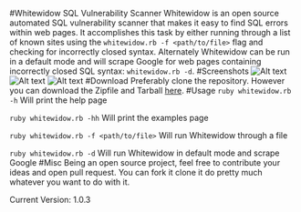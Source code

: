 #Whitewidow SQL Vulnerability Scanner
Whitewidow is an open source automated SQL vulnerability scanner that makes it easy to find SQL errors within web pages.
It accomplishes this task by either running through a list of known sites using the `whitewidow.rb -f <path/to/file>`
flag and checking for incorrectly closed syntax. Alternately Whitewidow can be run in a default mode and will scrape
Google for web pages containing incorrectly closed SQL syntax: `whitewidow.rb -d`.
#Screenshots
![Alt text](http://s27.postimg.org/6eklae1vn/githubpic3.jpg "Credits, legal, TOS")
![Alt text](http://s8.postimg.org/bla4ebk6d/githubpic.jpg "Defualt Mode")
![Alt text](http://s16.postimg.org/bpfx65cad/githubpic2.jpg "File Mode")
#Download
Preferably clone the repository. However you can download the Zipfile and Tarball [here](https://github.com/Ekultek/whitewidow/releases/tag/1.0.3).
#Usage
`ruby whitewidow.rb -h` Will print the help page

`ruby whitewidow.rb -hh` Will print the examples page

`ruby whitewidow.rb -f <path/to/file>` Will run Whitewidow through a file

`ruby whitewidow.rb -d` Will run Whitewidow in default mode and scrape Google
#Misc
Being an open source project, feel free to contribute your ideas and open pull request. You can fork it clone it do pretty much whatever you want to do with it. 

Current Version: 1.0.3
